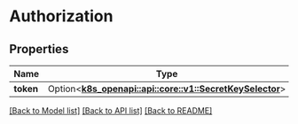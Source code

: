 # Authorization

## Properties

Name | Type | Description | Notes
------------ | ------------- | ------------- | -------------
**token** | Option<[**k8s_openapi::api::core::v1::SecretKeySelector**](k8s_openapi::api::core::v1::SecretKeySelector.md)> |  | [optional]

[[Back to Model list]](../README.md#documentation-for-models) [[Back to API list]](../README.md#documentation-for-api-endpoints) [[Back to README]](../README.md)


